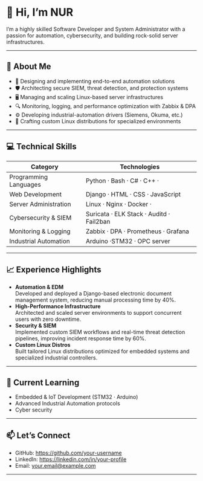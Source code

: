 # 👋 Hi, I’m NUR

I’m a highly skilled Software Developer and System Administrator with a passion for automation, cybersecurity, and building rock-solid server infrastructures.

---

## 🚀 About Me

- 🔧 Designing and implementing end-to-end automation solutions  
- 🛡️ Architecting secure SIEM, threat detection, and protection systems  
- 🖥️ Managing and scaling Linux-based server infrastructures  
- 🔍 Monitoring, logging, and performance optimization with Zabbix & DPA  
- ⚙️ Developing industrial-automation drivers (Siemens, Okuma, etc.)  
- 🐧 Crafting custom Linux distributions for specialized environments  

---

## 💻 Technical Skills

| Category                | Technologies                                         |
| ----------------------- | ---------------------------------------------------- |
| Programming Languages   | Python · Bash · C# · C++ ·                           |
| Web Development         | Django · HTML · CSS · JavaScript                     |
| Server Administration   | Linux · Nginx · Docker ·                             |
| Cybersecurity & SIEM    | Suricata · ELK Stack · Auditd  · Fail2ban            |
| Monitoring & Logging    | Zabbix · DPA · Prometheus · Grafana                  |
| Industrial Automation   | Arduino ·STM32 · OPC server                          |

---

## 📈 Experience Highlights

- **Automation & EDM**  
  Developed and deployed a Django-based electronic document management system, reducing manual processing time by 40%.  
- **High-Performance Infrastructure**  
  Architected and scaled server environments to support concurrent users with zero downtime.  
- **Security & SIEM**  
  Implemented custom SIEM workflows and real-time threat detection pipelines, improving incident response time by 60%.  
- **Custom Linux Distros**  
  Built tailored Linux distributions optimized for embedded systems and specialized industrial controllers.

---

## 🎯 Current Learning

- Embedded & IoT Development (STM32 · Arduino)  
- Advanced Industrial Automation protocols  
- Cyber security 

---

## 📫 Let’s Connect

- GitHub: https://github.com/your-username  
- LinkedIn: https://linkedin.com/in/your-profile  
- Email: your.email@example.com  

---

